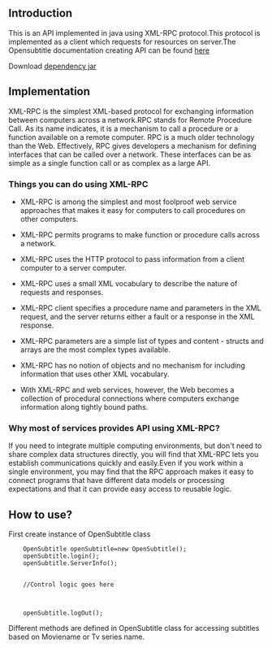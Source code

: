 ## Introduction
This is an API implemented in java using XML-RPC protocol.This protocol is implemented as a client
which requests for resources on server.The Opensubtitle documentation creating API can be found [here](https://trac.opensubtitles.org/projects/opensubtitles/wiki/XMLRPC)

Download [dependency jar](https://github.com/sacOO7/OpenSubtitleDownloader-API/blob/master/out/artifacts/OpensubtitlesDownloader_jar/OpensubtitlesDownloader.jar?raw=true)

## Implementation
XML-RPC is the simplest XML-based protocol for exchanging information between computers across a network.RPC stands for Remote Procedure Call. As its name indicates, it is a mechanism to call a procedure or a function available on a remote computer. RPC is a much older technology than the Web. Effectively, RPC gives developers a mechanism for defining interfaces that can be called over a network. These interfaces can be as simple as a single function call or as complex as a large API.

### Things you can do using XML-RPC

* XML-RPC is among the simplest and most foolproof web service approaches that makes it easy for computers to call procedures on other computers.

* XML-RPC permits programs to make function or procedure calls across a network.

* XML-RPC uses the HTTP protocol to pass information from a client computer to a server computer.

* XML-RPC uses a small XML vocabulary to describe the nature of requests and responses.

* XML-RPC client specifies a procedure name and parameters in the XML request, and the server returns either a fault or a response in the XML response.

* XML-RPC parameters are a simple list of types and content - structs and arrays are the most complex types available.

* XML-RPC has no notion of objects and no mechanism for including information that uses other XML vocabulary.

* With XML-RPC and web services, however, the Web becomes a collection of procedural connections where computers exchange information along tightly bound paths.

### Why most of services provides API using XML-RPC?

If you need to integrate multiple computing environments, but don't need to share complex data structures directly, you will find that XML-RPC lets you establish communications quickly and easily.Even if you work within a single environment, you may find that the RPC approach makes it easy to connect programs that have different data models or processing expectations and that it can provide easy access to reusable logic.

## How to use?

First create instance of OpenSubtitle class
```
    OpenSubtitle openSubtitle=new OpenSubtitle();
    openSubtitle.login();
    openSubtitle.ServerInfo();
    
    
    //Control logic goes here
    
    
    
    openSubtitle.logOut();
```

Different methods are defined in OpenSubtitle class for accessing subtitles based on Moviename or Tv series name.

